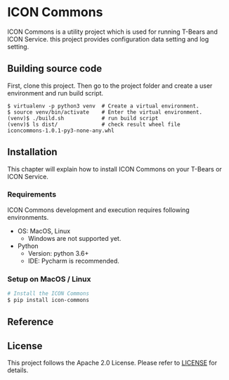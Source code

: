 # ICON Commons

ICON Commons is a utility project which is used for running T-Bears and ICON Service. this project provides configuration data setting and log setting.  

## Building source code
 First, clone this project. Then go to the project folder and create a user environment and run build script.
```
$ virtualenv -p python3 venv  # Create a virtual environment.
$ source venv/bin/activate    # Enter the virtual environment.
(venv)$ ./build.sh            # run build script
(venv)$ ls dist/              # check result wheel file
iconcommons-1.0.1-py3-none-any.whl
```

## Installation

This chapter will explain how to install ICON Commons on your T-Bears or ICON Service. 

### Requirements

ICON Commons development and execution requires following environments.

- OS: MacOS, Linux
  - Windows are not supported yet.
- Python
  - Version: python 3.6+
  - IDE: Pycharm is recommended.

### Setup on MacOS / Linux

```bash
# Install the ICON Commons
$ pip install icon-commons
```

## Reference

## License

This project follows the Apache 2.0 License. Please refer to [LICENSE](https://www.apache.org/licenses/LICENSE-2.0) for details.